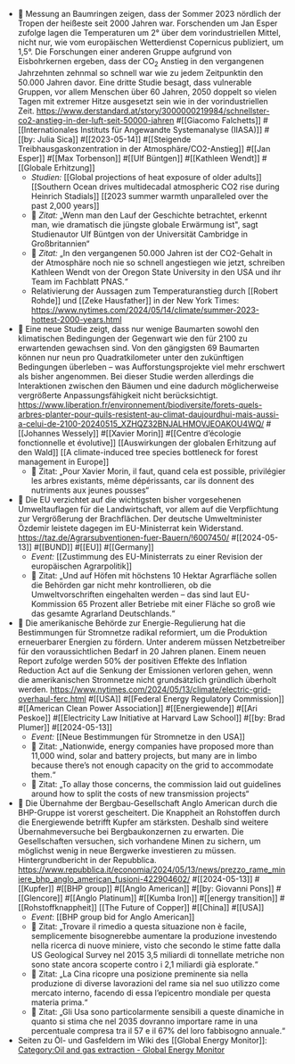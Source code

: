 - 📝 Messung an Baumringen zeigen, dass der Sommer 2023 nördlich der Tropen der heißeste seit 2000 Jahren war. Forschenden um Jan Esper zufolge lagen die Temperaturen um 2° über dem vorindustriellen Mittel, nicht nur, wie vom europäischen Wetterdienst Copernicus publiziert, um 1,5°. Die Forschungen einer anderen Gruppe aufgrund von Eisbohrkernen ergeben, dass der CO<sub>2</sub> Anstieg in den vergangenen Jahrzehnten zehnmal so schnell war wie zu jedem Zeitpunktin den 50.000 Jahren davor.  Eine dritte Studie besagt, dass vulnerable Gruppen, vor allem Menschen über 60 Jahren, 2050 doppelt so vielen Tagen mit extremer Hitze ausgesetzt sein wie in der vorindustriellen Zeit. https://www.derstandard.at/story/3000000219984/schnellster-co2-anstieg-in-der-luft-seit-50000-jahren #[[Giacomo Falchetts]] #[[Internationales Instituts für Angewandte Systemanalyse (IIASA)]]
  #[[by: Julia Sica]] #[[2023-05-14]] #[[Steigende Treibhausgaskonzentration in der Atmosphäre/CO2-Anstieg]] #[[Jan Esper]] #[[Max Torbenson]] #[[Ulf Büntgen]] #[[Kathleen Wendt]] #[[Globale Erhitzung]]
	- *Studien:* [[Global projections of heat exposure of older adults]] [[Southern Ocean drives multidecadal atmospheric CO2 rise during Heinrich Stadials]] [[2023 summer warmth unparalleled over the past 2,000 years]]
	- 📌 *Zitat:* „Wenn man den Lauf der Geschichte betrachtet, erkennt man, wie dramatisch die jüngste globale Erwärmung ist", sagt Studienautor Ulf Büntgen von der Universität Cambridge in Großbritannien“
	- 📌 *Zitat:* „In den vergangenen 50.000 Jahren ist der CO2-Gehalt in der Atmosphäre noch nie so schnell angestiegen wie jetzt, schreiben Kathleen Wendt von der Oregon State University in den USA und ihr Team im Fachblatt PNAS.“
	- Relativierung der Aussagen zum Temperaturanstieg durch [[Robert Rohde]] und [[Zeke Hausfather]] in der New York Times: https://www.nytimes.com/2024/05/14/climate/summer-2023-hottest-2000-years.html
- 📝 Eine neue Studie zeigt, dass nur wenige Baumarten sowohl den klimatischen Bedingungen der Gegenwart wie den für 2100 zu erwartenden gewachsen sind. Von den gängigsten 69 Baumarten können nur neun pro Quadratkilometer unter den zukünftigen Bedingungen überleben – was Aufforstungsprojekte viel mehr erschwert als bisher angenommen. Bei dieser Studie werden allerdings die Interaktionen zwischen den Bäumen und eine dadurch möglicherweise vergrößerte Anpassungsfähigkeit nicht berücksichtigt.
  https://www.liberation.fr/environnement/biodiversite/forets-quels-arbres-planter-pour-quils-resistent-au-climat-daujourdhui-mais-aussi-a-celui-de-2100-20240515_XZHQZ32BNJALHMOVJEOAKOU4WQ/ #[[Johannes Wessely]] #[[Xavier Morin]] #[[Centre d’écologie fonctionnelle et évolutive]] [[Auswirkungen der globalen Erhitzung auf den Wald]]
  [[A climate-induced tree species bottleneck for forest management in Europe]]
	- 📌 Zitat: „Pour Xavier Morin, il faut, quand cela est possible, privilégier les arbres existants, même dépérissants, car ils donnent des nutriments aux jeunes pousses“
- 📝 Die EU verzichtet auf die wichtigsten bisher vorgesehenen Umweltauflagen für die Landwirtschaft, vor allem auf die Verpflichtung zur Vergrößerung der Brachflächen. Der deutsche Umweltminister Özdemir leistete dagegen im EU-Ministerrat kein Widerstand.
  https://taz.de/Agrarsubventionen-fuer-Bauern/!6007450/ #[[2024-05-13]] #[[BUND]] #[[EU]] #[[Germany]]
	- *Event:* [[Zustimmung des EU-Ministerrats zu einer Revision der europäischen Agrarpolitik]]
	- 📌 Zitat: „Und auf Höfen mit höchstens 10 Hektar Agrarfläche sollen die Behörden gar nicht mehr kontrollieren, ob die Umweltvorschriften eingehalten werden – das sind laut EU-Kommission 65 Prozent aller Betriebe mit einer Fläche so groß wie das gesamte Agrarland Deutschlands.“
- 📝 Die amerikanische Behörde zur Energie-Regulierung hat die Bestimmungen für Stromnetze radikal reformiert, um die Produktion erneuerbarer Energien zu fördern. Unter anderem müssen Netzbetreiber für den voraussichtlichen Bedarf in 20 Jahren planen. Einem neuen Report zufolge werden 50% der positiven Effekte des Inflation Reduction Act auf die Senkung der Emissionen verloren gehen, wenn die amerikanischen Stromnetze nicht grundsätzlich gründlich überholt werden.
  https://www.nytimes.com/2024/05/13/climate/electric-grid-overhaul-ferc.html #[[USA]] #[[Federal Energy Regulatory Commission]] #[[American Clean Power Association]] #[[Energiewende]] #[[Ari Peskoe]] #[[Electricity Law Initiative at Harvard Law School]] #[[by: Brad Plumer]] #[[2024-05-13]]
	- *Event:* [[Neue Bestimmungen für Stromnetze in den USA]]
	- 📌 Zitat: „Nationwide, energy companies have proposed more than 11,000 wind, solar and battery projects, but many are in limbo because there’s not enough capacity on the grid to accommodate them.“
	- 📌 Zitat: „To allay those concerns, the commission laid out guidelines around how to split the costs of new transmission projects“
- 📝 Die Übernahme der Bergbau-Gesellschaft Anglo American durch die BHP-Gruppe ist vorerst gescheitert. Die Knappheit an Rohstoffen durch die Energiewende betrifft Kupfer am stärksten. Deshalb sind weitere Übernahmeversuche bei Bergbaukonzernen zu erwarten. Die Gesellschaften versuchen, sich vorhandene Minen zu sichern, um möglichst wenig in neue Bergwerke investieren zu müssen. Hintergrundbericht in der Repubblica. 
  https://www.repubblica.it/economia/2024/05/13/news/prezzo_rame_miniere_bhp_anglo_american_fusioni-422904602/ #[[2024-05-13]] #[[Kupfer]] #[[BHP group]] #[[Anglo American]] #[[by: Giovanni Pons]] #[[Glencore]] #[[Anglo Platinum]] #[[Kumba Iron]] #[[energy transition]] #[[Rohstoffknappheit]] [[The Future of Copper]] #[[China]] #[[USA]]
	- *Event*: [[BHP group bid for Anglo American]]
	- 📌 Zitat: „Trovare il rimedio a questa situazione non è facile, semplicemente bisognerebbe aumentare la produzione investendo nella ricerca di nuove miniere, visto che secondo le stime fatte dalla US Geological Survey nel 2015 3,5 miliardi di tonnellate metriche non sono state ancora scoperte contro i 2,1 miliardi già esplorate.“
	- 📌 Zitat: „La Cina ricopre una posizione preminente sia nella produzione di diverse lavorazioni del rame sia nel suo utilizzo come mercato interno, facendo di essa l’epicentro mondiale per questa materia prima.“
	- 📌 Zitat: „Gli Usa sono particolarmente sensibili a queste dinamiche in quanto si stima che nel 2035 dovranno importare rame in una percentuale compresa tra il 57 e il 67% del loro fabbisogno annuale.“
- Seiten zu Öl- und Gasfeldern im Wiki des [[Global Energy Monitor]]: [Category:Oil and gas extraction - Global Energy Monitor](https://www.gem.wiki/Category:Oil_and_gas_extraction "Category:Oil and gas extraction - Global Energy Monitor")